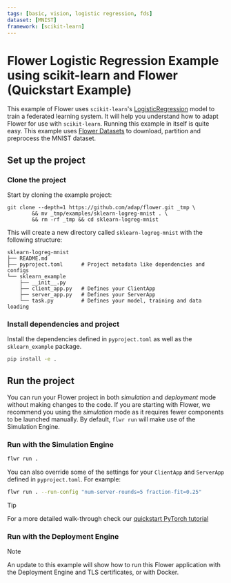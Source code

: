 ```yaml
---
tags: [basic, vision, logistic regression, fds]
dataset: [MNIST]
framework: [scikit-learn]
---
```


# Flower Logistic Regression Example using scikit-learn and Flower (Quickstart Example)

This example of Flower uses `scikit-learn`'s [LogisticRegression](https://scikit-learn.org/stable/modules/generated/sklearn.linear_model.LogisticRegression.html) model to train a federated learning system. It will help you understand how to adapt Flower for use with `scikit-learn`.
Running this example in itself is quite easy. This example uses [Flower Datasets](https://flower.ai/docs/datasets/) to download, partition and preprocess the MNIST dataset.

## Set up the project

### Clone the project

Start by cloning the example project:

```shell
git clone --depth=1 https://github.com/adap/flower.git _tmp \
		&& mv _tmp/examples/sklearn-logreg-mnist . \
		&& rm -rf _tmp && cd sklearn-logreg-mnist
```

This will create a new directory called `sklearn-logreg-mnist` with the following structure:

```shell
sklearn-logreg-mnist
├── README.md
├── pyproject.toml      # Project metadata like dependencies and configs
└── sklearn_example
    ├── __init__.py
    ├── client_app.py   # Defines your ClientApp
    ├── server_app.py   # Defines your ServerApp
    └── task.py         # Defines your model, training and data loading
```

### Install dependencies and project

Install the dependencies defined in `pyproject.toml` as well as the `sklearn_example` package.

```bash
pip install -e .
```

## Run the project

You can run your Flower project in both _simulation_ and _deployment_ mode without making changes to the code. If you are starting with Flower, we recommend you using the _simulation_ mode as it requires fewer components to be launched manually. By default, `flwr run` will make use of the Simulation Engine.

### Run with the Simulation Engine

```bash
flwr run .
```

You can also override some of the settings for your `ClientApp` and `ServerApp` defined in `pyproject.toml`. For example:

```bash
flwr run . --run-config "num-server-rounds=5 fraction-fit=0.25"
```

> [!TIP]
> For a more detailed walk-through check our [quickstart PyTorch tutorial](https://flower.ai/docs/framework/tutorial-quickstart-scikitlearn.html)

### Run with the Deployment Engine

> [!NOTE]
> An update to this example will show how to run this Flower application with the Deployment Engine and TLS certificates, or with Docker.
